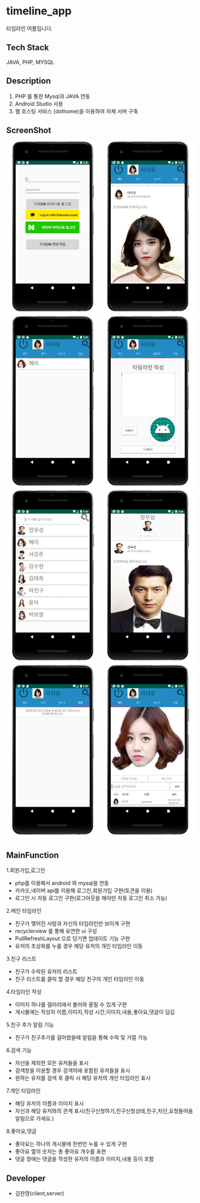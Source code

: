 # timeline_app
타임라인 어플입니다.

## Tech Stack
JAVA, PHP, MYSQL

## Description
1. PHP 를 통한 Mysql과 JAVA 연동
2. Android Studio 사용
3. 웹 호스팅 서비스 (dothome)을 이용하여 자체 서버 구축

## ScreenShot

<div>
<img width="250" src="./image/login.png">
<img width="250" src="./image/main.png">
<img width="250" src="./image/friend.png">
<img width="250" src="./image/post.png">
<img width="250" src="./image/search.png">
<img width="250" src="./image/solo.png">
<img width="250" src="./image/alarm.png">
<img width="250" src="./image/dat.png">
</div>

## MainFunction

1.회원가입,로그인
- php를 이용해서 android 와 mysql을 연동
- 카카오,네이버 api를 이용해 로그인,회원가입 구현(토큰을 이용)
- 로그인 시 자동 로그인 구현(로그아웃을 해야만 자동 로그인 취소 가능)

2.메인 타임라인
- 친구가 맺어진 사람과 자신의 타임라인만 보이게 구현
- recyclerview 를 통해 유연한 ui 구성
- PullRefreshLayout 으로 당기면 업데이트 기능 구현
- 유저의 초상화를 누를 경우 해당 유저의 개인 타임라인 이동

3.친구 리스트
- 친구가 수락된 유저의 리스트
- 친구 리스트를 클릭 할 경우 해당 친구의 개인 타임라인 이동

4.타임라인 작성
- 이미지 하나를 갤러리에서 불러와 올릴 수 있게 구현
- 게시물에는 작성자 이름,이미지,작성 시간,이미지,내용,좋아요,댓글이 담김

5.친구 추가 알림 기능
- 친구가 친구추가를 걸어왔을때 알림을 통해 수락 및 거절 가능

6.검색 기능
- 자신을 제외한 모든 유저들을 표시
- 검색창을 이용할 경우 검색어에 포함된 유저들을 표시
- 원하는 유저를 검색 후 클릭 시 해당 유저의 개인 타임라인 표시

7.개인 타임라인
- 해당 유저의 이름과 이미지 표시
- 자신과 해당 유저와의 관계 표시(친구신청하기,친구신청상태,친구,차단,요청들어옴 알림으로 가세요.)

8.좋아요,댓글
- 좋아요는 하나의 게시물에 한번만 누를 수 있게 구현
- 좋아요 옆의 숫자는 총 좋아요 개수를 표현
- 댓글 창에는 댓글을 작성한 유저의 이름과 이미지,내용 등이 포함


## Developer
- 김찬영(client,server)
